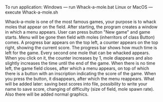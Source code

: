 To run application:
Windows — run Whack-a-mole.bat
Linux or MacOS — execute Whack-a-mole.sh

Whack-a-mole is one of the most famous games, your purpose is to whack moles that appear on the field.
After starting, the program creates a window in which a menu appears. User can press button "New game" and game starts. Menu will be gone then field with moles (inherritors of class Button) comes. A progress bar appears on the top left, a counter appears on the top right, showing the current score. The progress bar shows how much time is left for the game. Every second one mole that can be whacked appears. When you click on it, the counter increases by 1, mole diappears and also slightly increases the time until the end of the game. When there is no time left, the game field closes, after which a menu appears, on top of which there is a button with an inscription indicating the score of the game. When you press the button, it disappears, after which the menu reappears.
What will be added later: saving best scores into file, possibility to write your name to save score, changing of difficulty (size of field, mole spawn rate). Also there will be added normal graphics.

